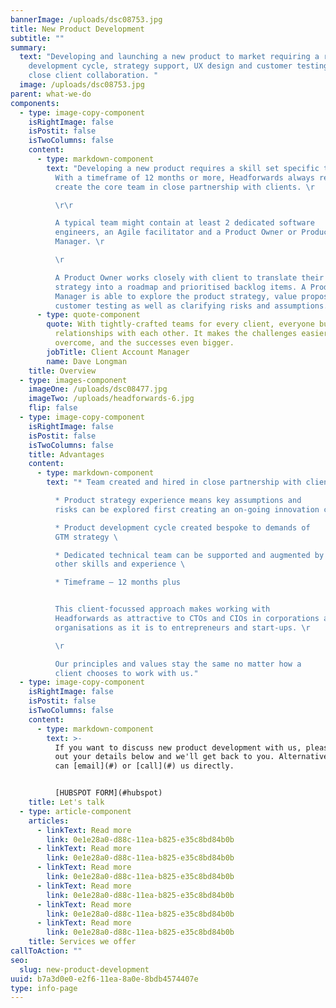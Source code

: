 ```yaml
---
bannerImage: /uploads/dsc08753.jpg
title: New Product Development
subtitle: ""
summary:
  text: "Developing and launching a new product to market requiring a rapid
    development cycle, strategy support, UX design and customer testing all in
    close client collaboration. "
  image: /uploads/dsc08753.jpg
parent: what-we-do
components:
  - type: image-copy-component
    isRightImage: false
    isPostit: false
    isTwoColumns: false
    content:
      - type: markdown-component
        text: "Developing a new product requires a skill set specific to that project.
          With a timeframe of 12 months or more, Headforwards always recruit and
          create the core team in close partnership with clients. \r

          \r\r

          A typical team might contain at least 2 dedicated software
          engineers, an Agile facilitator and a Product Owner or Product
          Manager. \r

          \r

          A Product Owner works closely with client to translate their
          strategy into a roadmap and prioritised backlog items. A Product
          Manager is able to explore the product strategy, value proposition and
          customer testing as well as clarifying risks and assumptions. "
      - type: quote-component
        quote: With tightly-crafted teams for every client, everyone builds strong
          relationships with each other. It makes the challenges easier to
          overcome, and the successes even bigger.
        jobTitle: Client Account Manager
        name: Dave Longman
    title: Overview
  - type: images-component
    imageOne: /uploads/dsc08477.jpg
    imageTwo: /uploads/headforwards-6.jpg
    flip: false
  - type: image-copy-component
    isRightImage: false
    isPostit: false
    isTwoColumns: false
    title: Advantages
    content:
      - type: markdown-component
        text: "* Team created and hired in close partnership with client

          * Product strategy experience means key assumptions and
          risks can be explored first creating an on-going innovation cycle

          * Product development cycle created bespoke to demands of
          GTM strategy \ 

          * Dedicated technical team can be supported and augmented by
          other skills and experience \ 

          * Timeframe – 12 months plus


          This client-focussed approach makes working with
          Headforwards as attractive to CTOs and CIOs in corporations and
          organisations as it is to entrepreneurs and start-ups. \r

          \r

          Our principles and values stay the same no matter how a
          client chooses to work with us."
  - type: image-copy-component
    isRightImage: false
    isPostit: false
    isTwoColumns: false
    content:
      - type: markdown-component
        text: >-
          If you want to discuss new product development with us, please fill
          out your details below and we'll get back to you. Alternatively, you
          can [email](#) or [call](#) us directly.


          [HUBSPOT FORM](#hubspot)
    title: Let's talk
  - type: article-component
    articles:
      - linkText: Read more
        link: 0e1e28a0-d88c-11ea-b825-e35c8bd84b0b
      - linkText: Read more
        link: 0e1e28a0-d88c-11ea-b825-e35c8bd84b0b
      - linkText: Read more
        link: 0e1e28a0-d88c-11ea-b825-e35c8bd84b0b
      - linkText: Read more
        link: 0e1e28a0-d88c-11ea-b825-e35c8bd84b0b
      - linkText: Read more
        link: 0e1e28a0-d88c-11ea-b825-e35c8bd84b0b
      - linkText: Read more
        link: 0e1e28a0-d88c-11ea-b825-e35c8bd84b0b
    title: Services we offer
callToAction: ""
seo:
  slug: new-product-development
uuid: b7a3d0e0-e2f6-11ea-8a0e-8bdb4574407e
type: info-page
---
```

